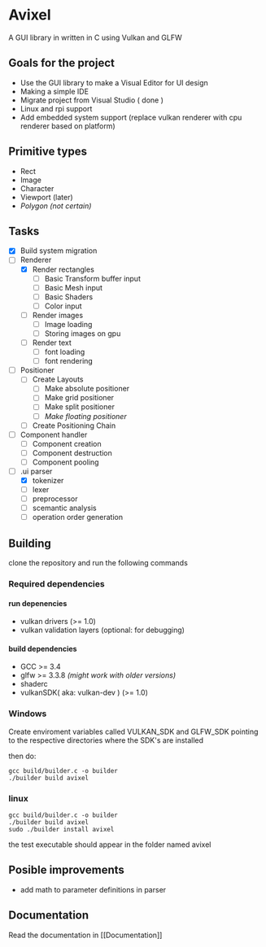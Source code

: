 # Avixel
A GUI library in written in C using Vulkan and GLFW

## Goals for the project
 - Use the GUI library to make a Visual Editor for UI design
 - Making a simple IDE
 - Migrate project from Visual Studio ( done )
 - Linux and rpi support
 - Add embedded system support (replace vulkan renderer with cpu renderer based on platform)

## Primitive types
- Rect
- Image
- Character
- Viewport (later)
- *Polygon (not certain)*

## Tasks
- [x] Build system migration
- [ ] Renderer
    - [x] Render rectangles
        - [ ] Basic Transform buffer input
        - [ ] Basic Mesh input
        - [ ] Basic Shaders
        - [ ] Color input
    - [ ] Render images
        - [ ] Image loading
        - [ ] Storing images on gpu
    - [ ] Render text
        - [ ] font loading
        - [ ] font rendering
- [ ] Positioner
    - [ ] Create Layouts 
        - [ ] Make absolute positioner
        - [ ] Make grid positioner
        - [ ] Make split positioner
        - [ ] *Make floating positioner*
    - [ ] Create Positioning Chain
- [ ] Component handler
    - [ ] Component creation
    - [ ] Component destruction
    - [ ] Component pooling
- [ ] .ui parser
    - [x] tokenizer
    - [ ] lexer
    - [ ] preprocessor
    - [ ] scemantic analysis
    - [ ] operation order generation

## Building
clone the repository and run the following commands
### Required dependencies
#### run depenencies
- vulkan drivers (>= 1.0)
- vulkan validation layers (optional: for debugging)
#### build dependencies
- GCC >= 3.4
- glfw >= 3.3.8 _(might work with older versions)_
- shaderc
- vulkanSDK( aka: vulkan-dev ) (>= 1.0)
### Windows
Create enviroment variables called VULKAN_SDK and GLFW_SDK 
pointing to the respective directories where the SDK's 
are installed

then do:

```shell
gcc build/builder.c -o builder
./builder build avixel
```
### linux
```shell
gcc build/builder.c -o builder
./builder build avixel
sudo ./builder install avixel
```

the test executable should appear in the folder named avixel

## Posible improvements
- add math to parameter definitions in parser

## Documentation
Read the documentation in [[Documentation]]

